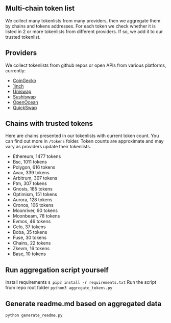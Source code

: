 
## Multi-chain token list 
We collect many tokenlists from many providers, then we aggregate them by chains and tokens addresses. 
For each token we check whether it is listed in 2 or more tokenlists from different providers. If so, 
we add it to our trusted tokenlist.

## Providers
We collect tokenlists from github repos or open APIs from various platforms, currently:
- [CoinGecko](https://www.coingecko.com/)
- [1inch](https://app.1inch.io/)
- [Uniswap](https://uniswap.org/)
- [Sushiswap](https://www.sushi.com/)
- [OpenOcean](https://openocean.finance/)
- [QuickSwap](https://quickswap.exchange/#/swap)

## Chains with trusted tokens
Here are chains presented in our tokenlists with current token count. You can find out more in `/tokens` folder.
Token counts are approximate and may vary as providers update their tokenlists.
- Ethereum, 1477 tokens
- Bsc, 1011 tokens
- Polygon, 616 tokens
- Avax, 339 tokens
- Arbitrum, 307 tokens
- Ftm, 307 tokens
- Gnosis, 185 tokens
- Optimism, 151 tokens
- Aurora, 128 tokens
- Cronos, 106 tokens
- Moonriver, 90 tokens
- Moonbeam, 78 tokens
- Evmos, 46 tokens
- Celo, 37 tokens
- Boba, 35 tokens
- Fuse, 30 tokens
- Chains, 22 tokens
- Zkevm, 16 tokens
- Base, 10 tokens

## Run aggregation script yourself
Install requirements
```$ pip3 install -r requirements.txt```
Run the script from repo root folder
```python3 aggregate_tokens.py```
## Generate readme.md based on aggregated data
```bash
python generate_readme.py
```
